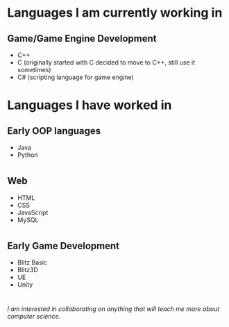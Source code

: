 # Languages I am currently working in
## Game/Game Engine Development
+ C++
+ C (originally started with C decided to move to C++, still use it sometimes)
+ C# (scripting language for game engine)
#
# Languages I have worked in
## Early OOP languages
+ Java
+ Python
#
## Web
+ HTML
+ CSS
+ JavaScript
+ MySQL
#
## Early Game Development 
+ Blitz Basic
+ Blitz3D
+ UE
+ Unity

#

*I am interested in collaborating on anything that will teach me more about computer science.*
